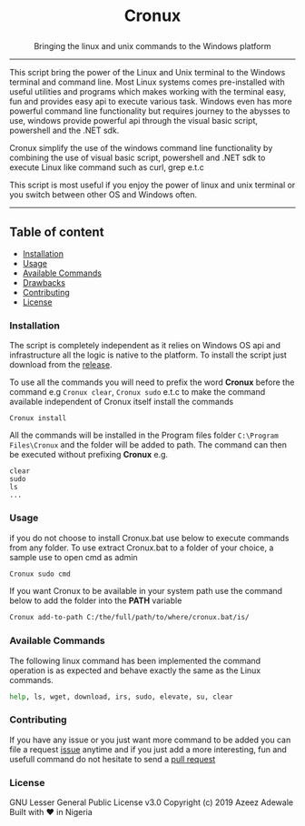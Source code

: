# <p style="text-align: center;" align="center">Cronux</p>

<p style="text-align: center;" align="center">Bringing the linux and unix commands to the Windows platform</p>

___

This script bring the power of the Linux and Unix terminal to the Windows terminal and command line. Most Linux systems comes 
pre-installed with useful utilities and programs which makes working with the terminal easy, fun and provides easy api to execute 
various task. Windows even has more powerful command line functionality but requires journey to the abysses to use, windows 
provide powerful api through the visual basic script, powershell and the .NET sdk. 

Cronux simplify the use of the windows command line functionality by combining the use of visual basic script, powershell and .NET sdk 
to execute Linux like command such as curl, grep e.t.c 

This script is most useful if you enjoy the power of linux and unix terminal or you switch between other OS and Windows often.

___

## Table of content
- [Installation](#installation)
- [Usage](#usage)
- [Available Commands](#available-commands)
- [Drawbacks](#drawbacks)
- [Contributing](#contributing)
- [License](#license)

### Installation

The script is completely independent as it relies on Windows OS api and infrastructure all the logic is native to the platform. 
To install the script just download from the [release](https://github.com/Thecarisma/Cronux/releases). 

To use all the commands you will need to prefix the word **Cronux** before the command e.g `Cronux clear`, `Cronux sudo` e.t.c to make the 
command available independent of Cronux itself install the commands 

```
Cronux install
```

All the commands will be installed in the Program files folder `C:\Program Files\Cronux` and the folder will be added to path. The command 
can then be executed without prefixing **Cronux** e.g.

```
clear
sudo 
ls
...
```

### Usage

if you do not choose to install Cronux.bat use below to execute commands from any folder. 
To use extract Cronux.bat to a folder of your choice, a sample use to open cmd as admin

```bash
Cronux sudo cmd
```

If you want Cronux to be available in your system path use the command below to add the folder into the **PATH** variable 

```bash
Cronux add-to-path C:/the/full/path/to/where/cronux.bat/is/
```

### Available Commands

The following linux command has been implemented the command operation is as expected and behave exactly the same as the Linux commands.

```bash
help, ls, wget, download, irs, sudo, elevate, su, clear
```

### Contributing

If you have any issue or you just want more command to be added you can file a request [issue](https://github.com/Thecarisma/Cronux/issues/new) 
anytime and if you just add a more interesting, fun and usefull command do not hesitate to send a 
[pull request](https://github.com/Thecarisma/Cronux/compare) 

### License

GNU Lesser General Public License v3.0 Copyright (c) 2019 Azeez Adewale Built with :heart: in Nigeria

